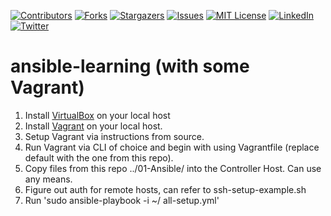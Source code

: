 <!-- PROJECT SHIELDS -->
<!-- https://www.markdownguide.org/basic-syntax/#reference-style-links -->
[![Contributors][contributors-shield]][contributors-url]
[![Forks][forks-shield]][forks-url]
[![Stargazers][stars-shield]][stars-url]
[![Issues][issues-shield]][issues-url]
[![MIT License][license-shield]][license-url]
[![LinkedIn][linkedin-shield]][linkedin-url]
[![Twitter][twitter-shield]][twitter-url]

# ansible-learning (with some Vagrant)
1. Install [VirtualBox](https://www.virtualbox.org) on your local host
2. Install [Vagrant](https://www.vagrantup.com/docs/installation) on your local host.
3. Setup Vagrant via instructions from source.
4. Run Vagrant via CLI of choice and begin with using Vagrantfile (replace default with the one from this repo).
5. Copy files from this repo ../01-Ansible/ into the Controller Host. Can use any means.
6. Figure out auth for remote hosts, can refer to ssh-setup-example.sh
7. Run 'sudo ansible-playbook -i ~/ all-setup.yml'


<!-- MARKDOWN LINKS & IMAGES -->
<!-- https://www.markdownguide.org/basic-syntax/#reference-style-links -->
[contributors-shield]: https://img.shields.io/github/contributors/jedington/ansible-learning.svg?style=for-the-badge
[contributors-url]: https://github.com/jedington/ansible-learning/graphs/contributors
[forks-shield]: https://img.shields.io/github/forks/jedington/ansible-learning.svg?style=for-the-badge
[forks-url]: https://github.com/jedington/ansible-learning/network/members
[stars-shield]: https://img.shields.io/github/stars/jedington/ansible-learning.svg?style=for-the-badge
[stars-url]: https://github.com/jedington/ansible-learning/stargazers
[issues-shield]: https://img.shields.io/github/issues/jedington/ansible-learning.svg?style=for-the-badge
[issues-url]: https://github.com/jedington/ansible-learning/issues
[license-shield]: https://img.shields.io/github/license/jedington/ansible-learning.svg?style=for-the-badge
[license-url]: https://github.com/jedington/ansible-learning/blob/master/LICENSE
[linkedin-shield]: https://img.shields.io/badge/-LinkedIn-black.svg?style=for-the-badge&logo=linkedin&colorB=555
[linkedin-url]: https://www.linkedin.com/in/julian-edington/
[twitter-shield]: https://img.shields.io/twitter/follow/arcanicvoid?style=for-the-badge&logo=twitter&colorB=555
[twitter-url]: https://twitter.com/arcanicvoid
